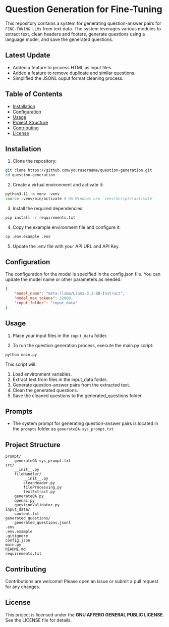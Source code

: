 # Question Generation for Fine-Tuning
This repository contains a system for generating question-answer pairs for `FINE-TUNING LLMs` from text data. The system leverages various modules to extract text, clean headers and footers, generate questions using a language model, and save the generated questions.

## Latest Update
- Added a feature to prcoess HTML as input files.
- Added a feature to remove duplicate and similar questions.
- Simplified the JSONL ouput format cleaning process.

## Table of Contents

- [Installation](#installation)
- [Configuration](#configuration)
- [Usage](#usage)
- [Project Structure](#project-structure)
- [Contributing](#contributing)
- [License](#license)


## Installation
1. Clone the repository:
```sh
git clone https://github.com/yourusername/question-generation.git
cd question-generation
```

2. Create a virtual environment and activate it:
```sh
python3.11 -m venv .venv
source .venv/bin/activate # On Windows use `venv\Scripts\activate`
```

3. Install the required dependencies:
```sh
pip install -r requirements.txt
```

4. Copy the example environment file and configure it:
```sh
cp .env.example .env
```

5. Update the .env file with your API URL and API Key.

## Configuration
The configuration for the model is specified in the config.json file. You can update the model name or other parameters as needed:
```json
{
    "model_name": "meta-llama/Llama-3.1-8B-Instruct",
    "model_max_tokens": 32000,
    "input_folder": "input_data"
}
```

## Usage

1. Place your input files in the `input_data` folder.

2. To run the question generation process, execute the main.py script:
```sh
python main.py
```

This script will:
1. Load environment variables.
2. Extract text from files in the input_data folder.
3. Generate question-answer pairs from the extracted text.
4. Clean the generated questions.
5. Save the cleaned questions to the generated_questions folder.

## Prompts

- The system prompt for generating question-answer pairs is located in the `prompts` folder as `generateQA-sys_prompt.txt`

## Project Structure
```plaintext
prompt/
    generateQA-sys_prompt.txt
src/
    __init__.py
    fileHandler/
        __init__.py
        cleanHeader.py
        fileProcessing.py
        textExtract.py
    generateQA.py
    openai.py
    questionValidator.py
input_data/
    content.txt
generated_questions/
    generated_questions.jsonl
.env
.env.example
.gitignore
config.json
main.py
README.md
requirements.txt
```

## Contributing
Contributions are welcome! Please open an issue or submit a pull request for any changes.

## License
This project is licensed under the **GNU AFFERO GENERAL PUBLIC LICENSE**. See the LICENSE file for details.
